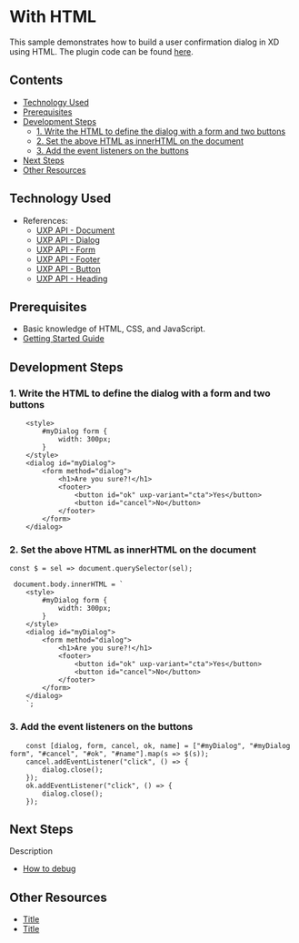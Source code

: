 # With HTML

This sample demonstrates how to build a user confirmation dialog in XD using HTML. The plugin code can be found [here](https://github.com/AdobeXD/Plugin-Guides/tree/master/Guides/how-to-ask-user-for-confirmation-guide/how-to-ask-user-for-confirmation).

## Contents

* [Technology Used](readme_html.md#technology-used)
* [Prerequisites](readme_html.md#prerequisites)
* [Development Steps](readme_html.md#development-steps)
  * [1. Write the HTML to define the dialog with a form and two buttons](readme_html.md#1-write-the-html-to-define-the-dialog-with-a-form-and-two-buttons)
  * [2. Set the above HTML as innerHTML on the document](readme_html.md#2-set-the-above-html-as-innerhtml-on-the-document)
  * [3. Add the event listeners on the buttons](readme_html.md#3-add-the-event-listeners-on-the-buttons)
* [Next Steps](readme_html.md#next-steps)
* [Other Resources](readme_html.md#other-resources)

## Technology Used

* References: 
  * [UXP API - Document](https://adobe-xd.gitbook.io/plugin-api-reference/uxp-api-reference/dom5-apis/classes/document)
  * [UXP API - Dialog](https://adobe-xd.gitbook.io/plugin-api-reference/uxp-api-reference/dom5-apis/html-elements/htmldialogelement)
  * [UXP API - Form](https://adobe-xd.gitbook.io/plugin-api-reference/uxp-api-reference/dom5-apis/html-elements/htmlhtmlelement)
  * [UXP API - Footer](https://adobe-xd.gitbook.io/plugin-api-reference/uxp-api-reference/dom5-apis/html-elements/htmlhtmlelement)
  * [UXP API - Button](https://adobe-xd.gitbook.io/plugin-api-reference/uxp-api-reference/dom5-apis/html-elements/htmlbuttonelement)    
  * [UXP API - Heading](https://adobe-xd.gitbook.io/plugin-api-reference/uxp-api-reference/dom5-apis/html-elements/htmlhtmlelement)

## Prerequisites

* Basic knowledge of HTML, CSS, and JavaScript.
* [Getting Started Guide](../../getting-started/getting-started-guide.md)

## Development Steps

### 1. Write the HTML to define the dialog with a form and two buttons

```text
    <style>
        #myDialog form {
            width: 300px;
        }
    </style>
    <dialog id="myDialog">
        <form method="dialog">
            <h1>Are you sure?!</h1>
            <footer>
                <button id="ok" uxp-variant="cta">Yes</button>
                <button id="cancel">No</button>
            </footer>
        </form>
    </dialog>
```

### 2. Set the above HTML as innerHTML on the document

```text
const $ = sel => document.querySelector(sel);

 document.body.innerHTML = `
    <style>
        #myDialog form {
            width: 300px;
        }
    </style>
    <dialog id="myDialog">
        <form method="dialog">
            <h1>Are you sure?!</h1>
            <footer>
                <button id="ok" uxp-variant="cta">Yes</button>
                <button id="cancel">No</button>
            </footer>
        </form>
    </dialog>
    `;
```

### 3. Add the event listeners on the buttons

```text
    const [dialog, form, cancel, ok, name] = ["#myDialog", "#myDialog form", "#cancel", "#ok", "#name"].map(s => $(s));
    cancel.addEventListener("click", () => {
        dialog.close();
    });
    ok.addEventListener("click", () => {
        dialog.close();
    });
```

## Next Steps

Description

* [How to debug](https://github.com/AdobeXD/Plugin-Guides/tree/a9ce56778e90f9e68bf4ed532cf1d03dcc1e395b/Guides/how-to-ask-user-for-confirmation-guide/how-to-debug/README.md)

## Other Resources

* [Title](https://github.com/AdobeXD/Plugin-Guides/tree/a9ce56778e90f9e68bf4ed532cf1d03dcc1e395b/Guides/how-to-ask-user-for-confirmation-guide/link/README.md)
* [Title](https://github.com/AdobeXD/Plugin-Guides/tree/a9ce56778e90f9e68bf4ed532cf1d03dcc1e395b/Guides/how-to-ask-user-for-confirmation-guide/link/README.md)

